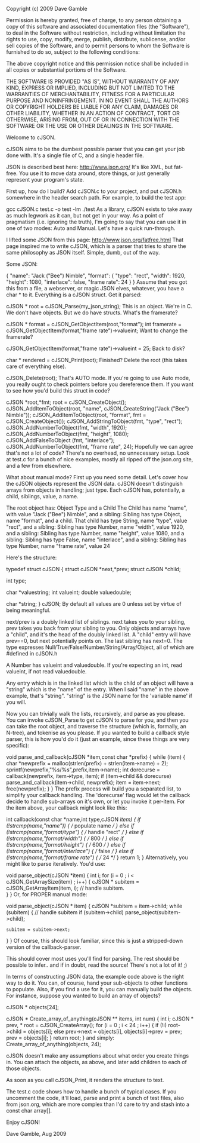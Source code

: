 Copyright (c) 2009 Dave Gamble

Permission is hereby granted, free of charge, to any person obtaining a copy of this software and associated documentation files (the "Software"), to deal in the Software without restriction, including without limitation the rights to use, copy, modify, merge, publish, distribute, sublicense, and/or sell copies of the Software, and to permit persons to whom the Software is furnished to do so, subject to the following conditions:

The above copyright notice and this permission notice shall be included in all copies or substantial portions of the Software.

THE SOFTWARE IS PROVIDED "AS IS", WITHOUT WARRANTY OF ANY KIND, EXPRESS OR IMPLIED, INCLUDING BUT NOT LIMITED TO THE WARRANTIES OF MERCHANTABILITY, FITNESS FOR A PARTICULAR PURPOSE AND NONINFRINGEMENT. IN NO EVENT SHALL THE AUTHORS OR COPYRIGHT HOLDERS BE LIABLE FOR ANY CLAIM, DAMAGES OR OTHER LIABILITY, WHETHER IN AN ACTION OF CONTRACT, TORT OR OTHERWISE, ARISING FROM, OUT OF OR IN CONNECTION WITH THE SOFTWARE OR THE USE OR OTHER DEALINGS IN THE SOFTWARE.

Welcome to cJSON.

cJSON aims to be the dumbest possible parser that you can get your job done with. It's a single file of C, and a single header file.

JSON is described best here: http://www.json.org/ It's like XML, but fat-free. You use it to move data around, store things, or just generally represent your program's state.

First up, how do I build? Add cJSON.c to your project, and put cJSON.h somewhere in the header search path. For example, to build the test app:

gcc cJSON.c test.c -o test -lm
./test
As a library, cJSON exists to take away as much legwork as it can, but not get in your way. As a point of pragmatism (i.e. ignoring the truth), I'm going to say that you can use it in one of two modes: Auto and Manual. Let's have a quick run-through.

I lifted some JSON from this page: http://www.json.org/fatfree.html That page inspired me to write cJSON, which is a parser that tries to share the same philosophy as JSON itself. Simple, dumb, out of the way.

Some JSON:

{
    "name": "Jack (\"Bee\") Nimble", 
    "format": {
        "type":       "rect", 
        "width":      1920, 
        "height":     1080, 
        "interlace":  false, 
        "frame rate": 24
    }
}
Assume that you got this from a file, a webserver, or magic JSON elves, whatever, you have a char * to it. Everything is a cJSON struct. Get it parsed:

cJSON * root = cJSON_Parse(my_json_string);
This is an object. We're in C. We don't have objects. But we do have structs. What's the framerate?

cJSON * format = cJSON_GetObjectItem(root,"format");
int framerate = cJSON_GetObjectItem(format,"frame rate")->valueint;
Want to change the framerate?

cJSON_GetObjectItem(format,"frame rate")->valueint = 25;
Back to disk?

char * rendered = cJSON_Print(root);
Finished? Delete the root (this takes care of everything else).

cJSON_Delete(root);
That's AUTO mode. If you're going to use Auto mode, you really ought to check pointers before you dereference them. If you want to see how you'd build this struct in code?

cJSON *root,*fmt;
root = cJSON_CreateObject();  
cJSON_AddItemToObject(root, "name", cJSON_CreateString("Jack (\"Bee\") Nimble"));
cJSON_AddItemToObject(root, "format", fmt = cJSON_CreateObject());
cJSON_AddStringToObject(fmt, "type", "rect");
cJSON_AddNumberToObject(fmt, "width", 1920);
cJSON_AddNumberToObject(fmt, "height", 1080);
cJSON_AddFalseToObject (fmt, "interlace");
cJSON_AddNumberToObject(fmt, "frame rate", 24);
Hopefully we can agree that's not a lot of code? There's no overhead, no unnecessary setup. Look at test.c for a bunch of nice examples, mostly all ripped off the json.org site, and a few from elsewhere.

What about manual mode? First up you need some detail. Let's cover how the cJSON objects represent the JSON data. cJSON doesn't distinguish arrays from objects in handling; just type. Each cJSON has, potentially, a child, siblings, value, a name.

The root object has: Object Type and a Child The Child has name "name", with value "Jack ("Bee") Nimble", and a sibling: Sibling has type Object, name "format", and a child. That child has type String, name "type", value "rect", and a sibling: Sibling has type Number, name "width", value 1920, and a sibling: Sibling has type Number, name "height", value 1080, and a sibling: Sibling has type False, name "interlace", and a sibling: Sibling has type Number, name "frame rate", value 24

Here's the structure:

typedef struct cJSON {
  struct cJSON *next,*prev;
  struct cJSON *child;

  int type;

  char *valuestring;
  int valueint;
  double valuedouble;

  char *string;
} cJSON;
By default all values are 0 unless set by virtue of being meaningful.

next/prev is a doubly linked list of siblings. next takes you to your sibling, prev takes you back from your sibling to you. Only objects and arrays have a "child", and it's the head of the doubly linked list. A "child" entry will have prev==0, but next potentially points on. The last sibling has next=0. The type expresses Null/True/False/Number/String/Array/Object, all of which are #defined in cJSON.h

A Number has valueint and valuedouble. If you're expecting an int, read valueint, if not read valuedouble.

Any entry which is in the linked list which is the child of an object will have a "string" which is the "name" of the entry. When I said "name" in the above example, that's "string". "string" is the JSON name for the 'variable name' if you will.

Now you can trivially walk the lists, recursively, and parse as you please. You can invoke cJSON_Parse to get cJSON to parse for you, and then you can take the root object, and traverse the structure (which is, formally, an N-tree), and tokenise as you please. If you wanted to build a callback style parser, this is how you'd do it (just an example, since these things are very specific):

void parse_and_callback(cJSON *item,const char *prefix)
{
  while (item)
  {
    char *newprefix = malloc(strlen(prefix) + strlen(item->name) + 2);
    sprintf(newprefix,"%s/%s",prefix,item->name);
    int dorecurse = callback(newprefix, item->type, item);
    if (item->child && dorecurse) parse_and_callback(item->child, newprefix);
    item = item->next;
    free(newprefix);
  }
}
The prefix process will build you a separated list, to simplify your callback handling. The 'dorecurse' flag would let the callback decide to handle sub-arrays on it's own, or let you invoke it per-item. For the item above, your callback might look like this:

int callback(const char *name,int type,cJSON *item)
{
  if (!strcmp(name,"name"))  { /* populate name */ }
  else if (!strcmp(name,"format/type")  { /* handle "rect" */ }
  else if (!strcmp(name,"format/width")  { /* 800 */ }
  else if (!strcmp(name,"format/height")  { /* 600 */ }
  else if (!strcmp(name,"format/interlace")  { /* false */ }
  else if (!strcmp(name,"format/frame rate")  { /* 24 */ }
  return 1;
}
Alternatively, you might like to parse iteratively. You'd use:

void parse_object(cJSON *item)
{
  int i;
  for (i = 0 ; i < cJSON_GetArraySize(item) ; i++)
  {
    cJSON * subitem = cJSON_GetArrayItem(item, i);
    // handle subitem.  
  }
}
Or, for PROPER manual mode:

void parse_object(cJSON * item)
{
  cJSON *subitem = item->child;
  while (subitem)
  {
    // handle subitem
    if (subitem->child) parse_object(subitem->child);

    subitem = subitem->next;
  }
}
Of course, this should look familiar, since this is just a stripped-down version of the callback-parser.

This should cover most uses you'll find for parsing. The rest should be possible to infer.. and if in doubt, read the source! There's not a lot of it! ;)

In terms of constructing JSON data, the example code above is the right way to do it. You can, of course, hand your sub-objects to other functions to populate. Also, if you find a use for it, you can manually build the objects. For instance, suppose you wanted to build an array of objects?

cJSON * objects[24];

cJSON * Create_array_of_anything(cJSON ** items, int num)
{
  int i;
  cJSON * prev, * root = cJSON_CreateArray();
  for (i = 0 ; i < 24 ; i++)
  {
    if (!i) root->child = objects[i];
    else prev->next = objects[i], objects[i]->prev = prev;
    prev = objects[i];
  }
  return root;
}
and simply: Create_array_of_anything(objects, 24);

cJSON doesn't make any assumptions about what order you create things in. You can attach the objects, as above, and later add children to each of those objects.

As soon as you call cJSON_Print, it renders the structure to text.

The test.c code shows how to handle a bunch of typical cases. If you uncomment the code, it'll load, parse and print a bunch of test files, also from json.org, which are more complex than I'd care to try and stash into a const char array[].

Enjoy cJSON!

Dave Gamble, Aug 2009
